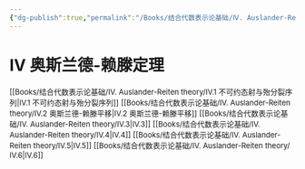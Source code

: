 ```yaml
---
{"dg-publish":true,"permalink":"/Books/结合代数表示论基础/Ⅳ. Auslander-Reiten theory/Ⅳ.5/","dgPassFrontmatter":true,"created":"2024-08-05T17:39:36.194+08:00","updated":"2024-08-05T17:41:44.068+08:00"}
---
```


# Ⅳ 奥斯兰德-赖滕定理

<font size="2"> [[Books/结合代数表示论基础/Ⅳ. Auslander-Reiten theory/Ⅳ.1 不可约态射与殆分裂序列\|Ⅳ.1 不可约态射与殆分裂序列]]</font>
<font size="2"> [[Books/结合代数表示论基础/Ⅳ. Auslander-Reiten theory/Ⅳ.2 奥斯兰德-赖滕平移\|Ⅳ.2 奥斯兰德-赖滕平移]]</font>
<font size="2"> [[Books/结合代数表示论基础/Ⅳ. Auslander-Reiten theory/Ⅳ.3\|Ⅳ.3]]</font>
<font size="2"> [[Books/结合代数表示论基础/Ⅳ. Auslander-Reiten theory/Ⅳ.4\|Ⅳ.4]]</font>
<font size="2"> [[Books/结合代数表示论基础/Ⅳ. Auslander-Reiten theory/Ⅳ.5\|Ⅳ.5]]</font>
<font size="2"> [[Books/结合代数表示论基础/Ⅳ. Auslander-Reiten theory/Ⅳ.6\|Ⅳ.6]]</font>